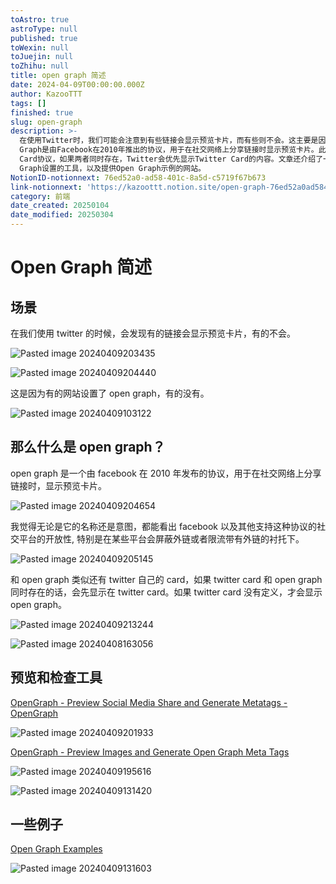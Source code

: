```yaml
---
toAstro: true
astroType: null
published: true
toWexin: null
toJuejin: null
toZhihu: null
title: open graph 简述
date: 2024-04-09T00:00:00.000Z
author: KazooTTT
tags: []
finished: true
slug: open-graph
description: >-
  在使用Twitter时，我们可能会注意到有些链接会显示预览卡片，而有些则不会。这主要是因为一些网站设置了Open Graph协议，而有些则没有。Open
  Graph是由Facebook在2010年推出的协议，用于在社交网络上分享链接时显示预览卡片。此外，Twitter也有自己的Twitter
  Card协议，如果两者同时存在，Twitter会优先显示Twitter Card的内容。文章还介绍了一些检查和预览Open
  Graph设置的工具，以及提供Open Graph示例的网站。
NotionID-notionnext: 76ed52a0-ad58-401c-8a5d-c5719f67b673
link-notionnext: 'https://kazoottt.notion.site/open-graph-76ed52a0ad58401c8a5dc5719f67b673'
category: 前端
date_created: 20250104
date_modified: 20250304
---
```


# Open Graph 简述

## 场景

在我们使用 twitter 的时候，会发现有的链接会显示预览卡片，有的不会。

![Pasted image 20240409203435](<https://pictures.kazoottt.top/2024/04/2024049-bc909874e20bb629c839253d3943d659.png>)

![Pasted image 20240409204440](<https://pictures.kazoottt.top/2024/04/2024049-4a9e81697a9703fe745e3052d4cbd1cd.png>)

这是因为有的网站设置了 open graph，有的没有。

![Pasted image 20240409103122](<https://pictures.kazoottt.top/2024/04/2024049-087f0fbb7b7c5f497748c7fb9a12cdda.png>)

## 那么什么是 open graph？

open graph 是一个由 facebook 在 2010 年发布的协议，用于在社交网络上分享链接时，显示预览卡片。

![Pasted image 20240409204654](<https://pictures.kazoottt.top/2024/04/2024049-3dd20b82e78f86d49d9b7994a75ecb5c.png>)

我觉得无论是它的名称还是意图，都能看出 facebook 以及其他支持这种协议的社交平台的开放性, 特别是在某些平台会屏蔽外链或者限流带有外链的衬托下。

![Pasted image 20240409205145](<https://pictures.kazoottt.top/2024/04/2024049-df5e5b3488dffbd26760c4e44ee0914a.png>)

和 open graph 类似还有 twitter 自己的 card，如果 twitter card 和 open graph 同时存在的话，会先显示在 twitter card。如果 twitter card 没有定义，才会显示 open graph。

![Pasted image 20240409213244](<https://pictures.kazoottt.top/2024/04/2024049-4621b20b74ec8f5aed0a133d5f38d28e.png>)

![Pasted image 20240408163056](<https://pictures.kazoottt.top/2024/04/2024049-ab3a3a2fdeb0b839edc4ad6b2b226515.png>)

## 预览和检查工具

[OpenGraph - Preview Social Media Share and Generate Metatags - OpenGraph](<https://www.opengraph.xyz/>)

![Pasted image 20240409201933](<https://pictures.kazoottt.top/2024/04/2024049-ef4f78169782a186e08463a76ff65f1f.png>)

[OpenGraph - Preview Images and Generate Open Graph Meta Tags](<https://opengraph.dev/>)

![Pasted image 20240409195616](<https://pictures.kazoottt.top/2024/04/2024049-6901afe74ffbf8affe03e69a0ffecfa4.png>)

![Pasted image 20240409131420](<https://pictures.kazoottt.top/2024/04/2024049-c92de25d68dbdfbd37639c11df5bb091.png>)

## 一些例子

[Open Graph Examples](<https://opengraphexamples.com/>)

![Pasted image 20240409131603](<https://pictures.kazoottt.top/2024/04/2024049-188a013e0965f2e4b004de4a915b07b7.png>)
